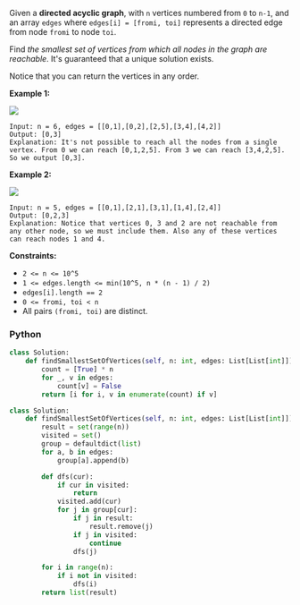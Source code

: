 Given a **directed acyclic graph**, with `n` vertices numbered from `0` to `n-1`, and an array `edges` where `edges[i] = [fromi, toi]` represents a directed edge from node `fromi` to node `toi`.

Find  _the smallest set of vertices from which all nodes in the graph are reachable_. It's guaranteed that a unique solution exists.

Notice that you can return the vertices in any order.

**Example 1:**

![](https://assets.leetcode.com/uploads/2020/07/07/untitled22.png)
```
Input: n = 6, edges = [[0,1],[0,2],[2,5],[3,4],[4,2]]
Output: [0,3]
Explanation: It's not possible to reach all the nodes from a single vertex. From 0 we can reach [0,1,2,5]. From 3 we can reach [3,4,2,5]. So we output [0,3].
```

**Example 2:**

![](https://assets.leetcode.com/uploads/2020/07/07/untitled.png)
```
Input: n = 5, edges = [[0,1],[2,1],[3,1],[1,4],[2,4]]
Output: [0,2,3]
Explanation: Notice that vertices 0, 3 and 2 are not reachable from any other node, so we must include them. Also any of these vertices can reach nodes 1 and 4.
```

**Constraints:**

-   `2 <= n <= 10^5`
-   `1 <= edges.length <= min(10^5, n * (n - 1) / 2)`
-   `edges[i].length == 2`
-   `0 <= fromi, toi < n`
-   All pairs  `(fromi, toi)`  are distinct.


### Python
```py
class Solution:
    def findSmallestSetOfVertices(self, n: int, edges: List[List[int]]) -> List[int]:
        count = [True] * n
        for _, v in edges:
            count[v] = False
        return [i for i, v in enumerate(count) if v]
```

```py
class Solution:
    def findSmallestSetOfVertices(self, n: int, edges: List[List[int]]) -> List[int]:
        result = set(range(n))
        visited = set()
        group = defaultdict(list)
        for a, b in edges:
            group[a].append(b)

        def dfs(cur):
            if cur in visited:
                return
            visited.add(cur)
            for j in group[cur]:
                if j in result:
                    result.remove(j)
                if j in visited:
                    continue
                dfs(j)

        for i in range(n):
            if i not in visited:
                dfs(i)
        return list(result)
```